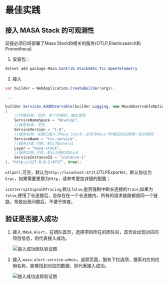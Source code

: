 # 最佳实践

## 接入 MASA Stack 的可观测性

前提必须已经部署了Masa Stack和相关的服务(OTLP,Elasticsearch和Prometheus)

1. 安装包：

```csharp
dotnet add package Masa.Contrib.StackSdks.Tsc.OpenTelemetry
```

2. 接入
```csharp
var builder = WebApplication.CreateBuilder(args);

...

builder.Services.AddObservable(builder.Logging, new MasaObservableOptions
{
    //环境名称，可空，多个环境时，建议填写
    ServiceNameSpace = "Develop",
    //服务版本，可空
    ServiceVersion = "1.0",
    //服务名称，如果已接入了Masa Stack，必须与Masa PM相应的应用唯一标识相同
    ServiceName = "tsc-service",
    //服务分类,可控，默认为General
    Layer = "masa-stack",
    //服务实例,可控，默认为随机的Guid
    ServiceInstanceId = "instance-1"
}, "http://127.0.0.1:4717", true);

 ```

 `otlpUrl`,可空，默认为`http://localhost:4717`,OTLPExporter，默认协议为`Grpc`，如果需要更换为`Http`，请参考更加详细的配置；

 `isInterruptSignalRTracing`,默认`false`,是否强制中断长连接的`Trace`,如果为`false`,使用了长连接后，会存在在一个长连接内，所有的请求链路都是同一个链路，导致出现问题后，不便于排查。

 ## 验证是否接入成功

 1. 接入 `MASA.Alert`，在团队首页，选择项目所在的团队后，首页会出现对应的项目信息，则代表接入成功。

    ![接入成功团队验证图](https://cdn.masastack.com/stack/doc/tsc/best-practices/team-succeed.png) 

2. 接入 `masa-alert-service-admin`，追踪页面，服务下拉选项，搜索对应的应用名称，能够找到对应的数据，则代表接入成功。
    
    ![接入成功追踪验证图](https://cdn.masastack.com/stack/doc/tsc/best-practices/trace-succeed.png)
